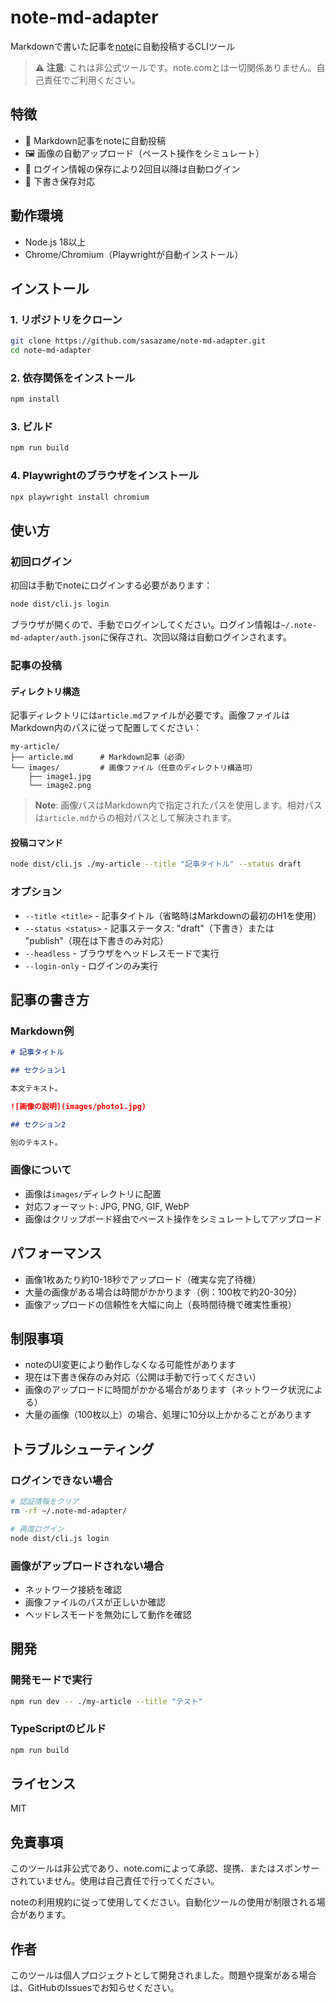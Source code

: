 # note-md-adapter

Markdownで書いた記事を[note](https://note.com)に自動投稿するCLIツール

> **⚠️ 注意**: これは非公式ツールです。note.comとは一切関係ありません。自己責任でご利用ください。

## 特徴

- 📝 Markdown記事をnoteに自動投稿
- 🖼️ 画像の自動アップロード（ペースト操作をシミュレート）
- 🔐 ログイン情報の保存により2回目以降は自動ログイン
- 📄 下書き保存対応

## 動作環境

- Node.js 18以上
- Chrome/Chromium（Playwrightが自動インストール）

## インストール

### 1. リポジトリをクローン

```bash
git clone https://github.com/sasazame/note-md-adapter.git
cd note-md-adapter
```

### 2. 依存関係をインストール

```bash
npm install
```

### 3. ビルド

```bash
npm run build
```

### 4. Playwrightのブラウザをインストール

```bash
npx playwright install chromium
```

## 使い方

### 初回ログイン

初回は手動でnoteにログインする必要があります：

```bash
node dist/cli.js login
```

ブラウザが開くので、手動でログインしてください。ログイン情報は`~/.note-md-adapter/auth.json`に保存され、次回以降は自動ログインされます。

### 記事の投稿

#### ディレクトリ構造

記事ディレクトリには`article.md`ファイルが必要です。画像ファイルはMarkdown内のパスに従って配置してください：

```
my-article/
├── article.md      # Markdown記事（必須）
└── images/         # 画像ファイル（任意のディレクトリ構造可）
    ├── image1.jpg
    └── image2.png
```

> **Note**: 画像パスはMarkdown内で指定されたパスを使用します。相対パスは`article.md`からの相対パスとして解決されます。

#### 投稿コマンド

```bash
node dist/cli.js ./my-article --title "記事タイトル" --status draft
```

### オプション

- `--title <title>` - 記事タイトル（省略時はMarkdownの最初のH1を使用）
- `--status <status>` - 記事ステータス: "draft"（下書き）または "publish"（現在は下書きのみ対応）
- `--headless` - ブラウザをヘッドレスモードで実行
- `--login-only` - ログインのみ実行

## 記事の書き方

### Markdown例

```markdown
# 記事タイトル

## セクション1

本文テキスト。

![画像の説明](images/photo1.jpg)

## セクション2

別のテキスト。
```

### 画像について

- 画像は`images/`ディレクトリに配置
- 対応フォーマット: JPG, PNG, GIF, WebP
- 画像はクリップボード経由でペースト操作をシミュレートしてアップロード

## パフォーマンス

- 画像1枚あたり約10-18秒でアップロード（確実な完了待機）
- 大量の画像がある場合は時間がかかります（例：100枚で約20-30分）
- 画像アップロードの信頼性を大幅に向上（長時間待機で確実性重視）

## 制限事項

- noteのUI変更により動作しなくなる可能性があります
- 現在は下書き保存のみ対応（公開は手動で行ってください）
- 画像のアップロードに時間がかかる場合があります（ネットワーク状況による）
- 大量の画像（100枚以上）の場合、処理に10分以上かかることがあります

## トラブルシューティング

### ログインできない場合

```bash
# 認証情報をクリア
rm -rf ~/.note-md-adapter/

# 再度ログイン
node dist/cli.js login
```

### 画像がアップロードされない場合

- ネットワーク接続を確認
- 画像ファイルのパスが正しいか確認
- ヘッドレスモードを無効にして動作を確認

## 開発

### 開発モードで実行

```bash
npm run dev -- ./my-article --title "テスト"
```

### TypeScriptのビルド

```bash
npm run build
```

## ライセンス

MIT

## 免責事項

このツールは非公式であり、note.comによって承認、提携、またはスポンサーされていません。使用は自己責任で行ってください。

noteの利用規約に従って使用してください。自動化ツールの使用が制限される場合があります。

## 作者

このツールは個人プロジェクトとして開発されました。問題や提案がある場合は、GitHubのIssuesでお知らせください。